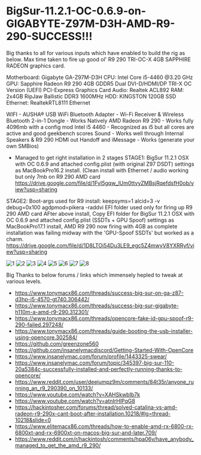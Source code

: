 # BigSur-11.2.1-OC-0.6.9-on-GIGABYTE-Z97M-D3H-AMD-R9-290-SUCCESS!!!
Big thanks to all for various inputs which have enabled to build the rig
as below. Max time taken to fire up good ol' R9 290 TRI-OC-X 4GB SAPPHIRE RADEON graphics card.

Motherboard: Gigabyte GA-Z97M-D3H
CPU: Intel Core i5-4460 @3.20 GHz
GPU: Sapphire Radeon R9 290 4GB GDDR5 Dual DVI-D/HDMI/DP TRI-X OC Version (UEFI) PCI-Express Graphics Card 
Audio: Realtek ACL892
RAM: 2x4GB RipJaw Ballistic DDR3 1600MHz
HDD: KINGSTON 120GB SSD
Ethernet: RealtekRTL8111 Ethernet


WIFI - AUSHA® USB WiFi Bluetooth Adapter - Wi-Fi Receiver & Wireless Bluetooth 2-in-1 Dongle - Works Natively
AMD Radeon R9 290 - Works fully 4096mb with a config mod
Intel i5 4460 - Recognized as i5 but all cores are active and good geekbench scores
Sound - Works well through Internal Speakers & R9 290 HDMI out 
Handoff and iMessage - Works (generate your own SMBios)

- Managed to get right installation in 2 stages
STAGE1: 
BigSur 11.2.1 OSX with OC 0.6.9 and attached config.plist (with original Z97 DSDT) settings as MacBookPro16.2 install.
(Clean install with Ethernet / audio working but only 7mb on R9 290 AMD card 
<https://drive.google.com/file/d/1FyI5gqw_lUm0ttvyZMBsjRqefdsfH0ob/view?usp=sharing>

STAGE2: Boot-args used for R9 install: keepsyms=1 alcid=3 -v debug=0x100 agdpmod=pikera -raddvi
EFI folder used only for firing up R9 290 AMD card AFter above install, Copy EFI folder for BigSur 11.2.1 OSX with OC 0.6.9 and attached config.plist (SSDTs + GPU Spoof) settings as MacBookPro17.1 install, AMD R9 290 now firing with 4GB as complete installation was failing midway with the 'GPU-Spoof SSDTs' but worked as a charm.
<https://drive.google.com/file/d/1D8LTOi54Du3LE9_egc5Z4mwyV8YXRRyf/view?usp=sharing>

![1](https://user-images.githubusercontent.com/15123801/121491382-84f7cb80-c9f3-11eb-8dcd-6d8e734e4085.jpg)
![2](https://user-images.githubusercontent.com/15123801/121491388-8628f880-c9f3-11eb-9534-8caae5e5094c.jpg)
![3](https://user-images.githubusercontent.com/15123801/121491392-86c18f00-c9f3-11eb-834f-ad2c08d9c753.jpg)
![4](https://user-images.githubusercontent.com/15123801/121491393-875a2580-c9f3-11eb-854d-d4bc32a7cac2.jpg)
![5](https://user-images.githubusercontent.com/15123801/121491395-87f2bc00-c9f3-11eb-998b-5ac62be4c669.jpg)
![6](https://user-images.githubusercontent.com/15123801/121491398-888b5280-c9f3-11eb-8996-41d78965096d.jpg)
![7](https://user-images.githubusercontent.com/15123801/121491399-888b5280-c9f3-11eb-930e-bda66c39fe5d.jpg)
![8](https://user-images.githubusercontent.com/15123801/121491402-8923e900-c9f3-11eb-8c2b-e46cb4ba64a8.jpg)

Big Thanks to below forums / links which immensely hepled to tweak at various levels.
- https://www.tonymacx86.com/threads/success-big-sur-on-ga-z87-d3hp-i5-4570-gt740.306442/
- https://www.tonymacx86.com/threads/success-big-sur-gigabyte-h110m-a-amd-r9-290.312301/
- https://www.tonymacx86.com/threads/opencore-fake-id-gpu-spoof-r9-290-failed.297248/
- https://www.tonymacx86.com/threads/guide-booting-the-usb-installer-using-opencore.302584/
- https://github.com/greenzone560
- https://github.com/insanelymacdiscord/Getting-Started-With-OpenCore
- https://www.insanelymac.com/forum/profile/1443325-swear/
- https://www.insanelymac.com/forum/topic/345397-big-sur-110-20a5384c-successfully-installed-and-perfectly-running-thanks-to-opencore/
- https://www.reddit.com/user/deejumpz9m/comments/84t35r/anyone_running_an_r9_290390_on_10133/
- https://www.youtube.com/watch?v=XAHSkwbIb7k
- https://www.youtube.com/watch?v=atnIrHlPqG8
- https://hackintosher.com/forums/thread/solved-catalina-vs-amd-radeon-r9-290x-cant-boot-after-installation.10218/#lg=thread-10218&slide=0
- https://www.elitemacx86.com/threads/how-to-enable-amd-rx-6800-rx-6800xt-and-rx-6900xt-on-macos-big-sur-and-later.709/
- https://www.reddit.com/r/hackintosh/comments/hpa06v/have_anybody_managed_to_get_the_amd_r9_290/
